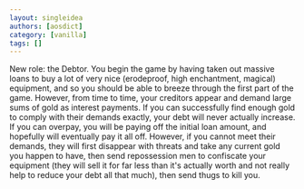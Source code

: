 ```yaml
---
layout: singleidea
authors: [aosdict]
category: [vanilla]
tags: []
---
```

New role: the Debtor. You begin the game by having taken out massive loans to buy a lot of very nice (erodeproof, high enchantment, magical) equipment, and so you should be able to breeze through the first part of the game. However, from time to time, your creditors appear and demand large sums of gold as interest payments. If you can successfully find enough gold to comply with their demands exactly, your debt will never actually increase. If you can overpay, you will be paying off the initial loan amount, and hopefully will eventually pay it all off. However, if you cannot meet their demands, they will first disappear with threats and take any current gold you happen to have, then send repossession men to confiscate your equipment (they will sell it for far less than it's actually worth and not really help to reduce your debt all that much), then send thugs to kill you.
